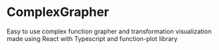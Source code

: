 # ComplexGrapher
Easy to use complex function grapher and transformation visualization made using React with Typescript and function-plot library
